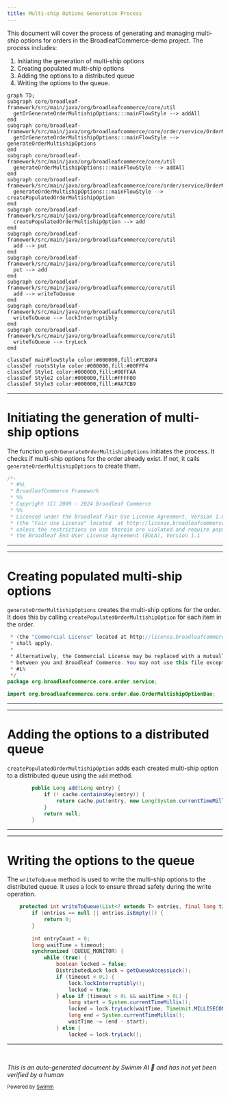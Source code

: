 ```yaml
---
title: Multi-ship Options Generation Process
---
```

This document will cover the process of generating and managing multi-ship options for orders in the BroadleafCommerce-demo project. The process includes:

1. Initiating the generation of multi-ship options
2. Creating populated multi-ship options
3. Adding the options to a distributed queue
4. Writing the options to the queue.

```mermaid
graph TD;
subgraph core/broadleaf-framework/src/main/java/org/broadleafcommerce/core/util
  getOrGenerateOrderMultishipOptions:::mainFlowStyle --> addAll
end
subgraph core/broadleaf-framework/src/main/java/org/broadleafcommerce/core/order/service/OrderMultishipOptionServiceImpl.java
  getOrGenerateOrderMultishipOptions:::mainFlowStyle --> generateOrderMultishipOptions
end
subgraph core/broadleaf-framework/src/main/java/org/broadleafcommerce/core/util
  generateOrderMultishipOptions:::mainFlowStyle --> addAll
end
subgraph core/broadleaf-framework/src/main/java/org/broadleafcommerce/core/order/service/OrderMultishipOptionServiceImpl.java
  generateOrderMultishipOptions:::mainFlowStyle --> createPopulatedOrderMultishipOption
end
subgraph core/broadleaf-framework/src/main/java/org/broadleafcommerce/core/util
  createPopulatedOrderMultishipOption --> add
end
subgraph core/broadleaf-framework/src/main/java/org/broadleafcommerce/core/util
  add --> put
end
subgraph core/broadleaf-framework/src/main/java/org/broadleafcommerce/core/util
  put --> add
end
subgraph core/broadleaf-framework/src/main/java/org/broadleafcommerce/core/util
  add --> writeToQueue
end
subgraph core/broadleaf-framework/src/main/java/org/broadleafcommerce/core/util
  writeToQueue --> lockInterruptibly
end
subgraph core/broadleaf-framework/src/main/java/org/broadleafcommerce/core/util
  writeToQueue --> tryLock
end

classDef mainFlowStyle color:#000000,fill:#7CB9F4
classDef rootsStyle color:#000000,fill:#00FFF4
classDef Style1 color:#000000,fill:#00FFAA
classDef Style2 color:#000000,fill:#FFFF00
classDef Style3 color:#000000,fill:#AA7CB9
```

<SwmSnippet path="/core/broadleaf-framework/src/main/java/org/broadleafcommerce/core/order/service/OrderMultishipOptionServiceImpl.java" line="1">

---

# Initiating the generation of multi-ship options

The function `getOrGenerateOrderMultishipOptions` initiates the process. It checks if multi-ship options for the order already exist. If not, it calls `generateOrderMultishipOptions` to create them.

```java
/*-
 * #%L
 * BroadleafCommerce Framework
 * %%
 * Copyright (C) 2009 - 2024 Broadleaf Commerce
 * %%
 * Licensed under the Broadleaf Fair Use License Agreement, Version 1.0
 * (the "Fair Use License" located  at http://license.broadleafcommerce.org/fair_use_license-1.0.txt)
 * unless the restrictions on use therein are violated and require payment to Broadleaf in which case
 * the Broadleaf End User License Agreement (EULA), Version 1.1
```

---

</SwmSnippet>

<SwmSnippet path="/core/broadleaf-framework/src/main/java/org/broadleafcommerce/core/order/service/OrderMultishipOptionServiceImpl.java" line="11">

---

# Creating populated multi-ship options

`generateOrderMultishipOptions` creates the multi-ship options for the order. It does this by calling `createPopulatedOrderMultishipOption` for each item in the order.

```java
 * (the "Commercial License" located at http://license.broadleafcommerce.org/commercial_license-1.1.txt)
 * shall apply.
 * 
 * Alternatively, the Commercial License may be replaced with a mutually agreed upon license (the "Custom License")
 * between you and Broadleaf Commerce. You may not use this file except in compliance with the applicable license.
 * #L%
 */
package org.broadleafcommerce.core.order.service;

import org.broadleafcommerce.core.order.dao.OrderMultishipOptionDao;
```

---

</SwmSnippet>

<SwmSnippet path="/core/broadleaf-framework/src/main/java/org/broadleafcommerce/core/util/service/ResourcePurgeServiceImpl.java" line="593">

---

# Adding the options to a distributed queue

`createPopulatedOrderMultishipOption` adds each created multi-ship option to a distributed queue using the `add` method.

```java
        public Long add(Long entry) {
            if (! cache.containsKey(entry)) {
                return cache.put(entry, new Long(System.currentTimeMillis()));
            }
            return null;
        }
```

---

</SwmSnippet>

<SwmSnippet path="/core/broadleaf-framework/src/main/java/org/broadleafcommerce/core/util/queue/ZookeeperDistributedQueue.java" line="503">

---

# Writing the options to the queue

The `writeToQueue` method is used to write the multi-ship options to the distributed queue. It uses a lock to ensure thread safety during the write operation.

```java
    protected int writeToQueue(List<? extends T> entries, final long timeout) throws InterruptedException {
        if (entries == null || entries.isEmpty()) {
            return 0;
        }
        
        int entryCount = 0;
        long waitTime = timeout;
        synchronized (QUEUE_MONITOR) {
            while (true) {
                boolean locked = false;
                DistributedLock lock = getQueueAccessLock();
                if (timeout < 0L) {
                    lock.lockInterruptibly();
                    locked = true;
                } else if (timeout > 0L && waitTime > 0L) {
                    long start = System.currentTimeMillis();
                    locked = lock.tryLock(waitTime, TimeUnit.MILLISECONDS);
                    long end = System.currentTimeMillis();
                    waitTime -= (end - start);
                } else {
                    locked = lock.tryLock();
```

---

</SwmSnippet>

&nbsp;

*This is an auto-generated document by Swimm AI 🌊 and has not yet been verified by a human*

<SwmMeta version="3.0.0" repo-id="Z2l0aHViJTNBJTNBQnJvYWRsZWFmQ29tbWVyY2UtZGVtbyUzQSUzQWdpbGFkbmF2b3Q=" repo-name="BroadleafCommerce-demo" doc-type="flows"><sup>Powered by [Swimm](/)</sup></SwmMeta>
